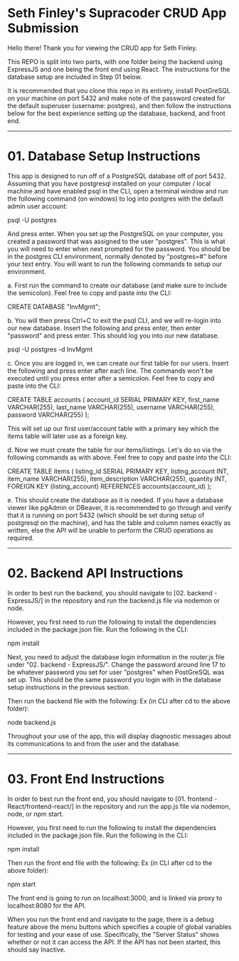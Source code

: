 # Seth Finley's Supracoder CRUD App Submission

Hello there! Thank you for viewing the CRUD app for Seth Finley.

This REPO is split into two parts, with one folder being the backend using ExpressJS and one being the front end using React. The instructions for the database setup are included in Step 01 below.

It is recommended that you clone this repo in its entirety, install PostGreSQL on your machine on port 5432 and make note of the password created for the default superuser (username: postgres), and then follow the instructions below for the best experience setting up the database, backend, and front end.


--------------------------------------------------------------------------------------------

# 01. Database Setup Instructions
This app is designed to run off of a PostgreSQL database off of port 5432.
Assuming that you have postgresql installed on your computer / local machine and have enabled psql in the CLI, open a terminal window and run the following command (on windows) to log into postgres with the default admin user account:

psql -U postgres

And press enter. When you set up the PostgreSQL on your computer, you created a password that was assigned to the user "postgres". This is what you will need to enter when next prompted for the password. You should be in the postgres CLI environment, normally denoted by "postgres=#" before your text entry. You will want to run the following commands to setup our environment.

a. First run the command to create our database (and make sure to include the semicolon). Feel free to copy and paste into the CLI:

CREATE DATABASE "InvMgmt";

b. You will then press Ctrl+C to exit the psql CLI, and we will re-login into our new database. Insert the following and press enter, then enter "password" and press enter. This should log you into our new database.

psql -U postgres -d InvMgmt

c. Once you are logged in, we can create our first table for our users. Insert the following and press enter after each line. The commands won't be executed until you press enter after a semicolon. Feel free to copy and paste into the CLI:

CREATE TABLE accounts (
account_id SERIAL PRIMARY KEY,
first_name VARCHAR(255),
last_name VARCHAR(255),
username VARCHAR(255),
password VARCHAR(255)
);

This will set up our first user/account table with a primary key which the items table will later use as a foreign key.

d. Now we must create the table for our items/listings. Let's do so via the following commands as with above. Feel free to copy and paste into the CLI:

CREATE TABLE items (
listing_id SERIAL PRIMARY KEY,
listing_account INT,
item_name VARCHAR(255),
item_description VARCHAR(255),
quantity INT,
FOREIGN KEY (listing_account) REFERENCES accounts(account_id)
);

e. This should create the database as it is needed. If you have a database viewer like pgAdmin or DBeaver, it is recommended to go through and verify that it is running on port 5432 (which should be set during setup of postgresql on the machine), and has the table and column names exactly as written, else the API will be unable to perform the CRUD operations as required.


--------------------------------------------------------------------------------------------

# 02. Backend API Instructions
In order to best run the backend, you should navigate to 
[02. backend - ExpressJS/]
in the repository and run the backend.js file via nodemon or node.

However, you first need to run the following to install the dependencies included in the package.json file. Run the following in the CLI:

npm install

Next, you need to adjust the database login information in the router.js file under "02. backend - ExpressJS/". Change the password around line 17 to be whatever password you set for user "postgres" when PostGreSQL was set up. This should be the same password you login with in the database setup instructions in the previous section.

Then run the backend file with the following:
Ex (in CLI after cd to the above folder):   

node backend.js

Throughout your use of the app, this will display diagnostic messages about its communications to and from the user and the database.


--------------------------------------------------------------------------------------------

# 03. Front End Instructions
In order to best run the front end, you should navigate to 
[01. frontend - React/frontend-react/] 
in the repository and run the app.js file via nodemon, node, or npm start.

However, you first need to run the following to install the dependencies included in the package.json file. Run the following in the CLI:

npm install

Then run the front end file with the following:
Ex (in CLI after cd to the above folder): 

npm start

The front end is going to run on localhost:3000, and is linked via proxy to localhost:8080 for the API.

When you run the front end and navigate to the page, there is a debug feature above the menu buttons which specifies a couple of global variables for testing and your ease of use. Specifically, the "Server Status" shows whether or not it can access the API. If the API has not been started, this should say Inactive. 